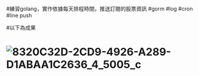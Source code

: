 #練習golang，實作依據每天排程時間，推送訂閱的股票資訊
#gorm
#log
#cron
#line push

#以下為成果
# ![8320C32D-2CD9-4926-A289-D1ABAA1C2636_4_5005_c](https://github.com/user-attachments/assets/a1b7095d-1b22-4a7d-933a-da65c0159cc4)

